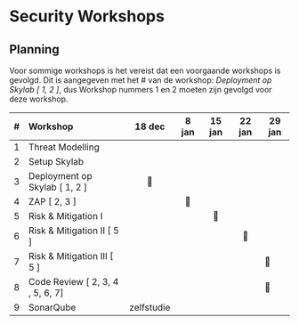 # Security Workshops

## Planning

Voor sommige workshops is het vereist dat een voorgaande workshops is gevolgd. Dit is aangegeven met het # van de workshop: *Deployment op Skylab [ 1, 2 ]*, dus Workshop nummers 1 en 2 moeten zijn gevolgd voor deze workshop.

|#|Workshop|18 dec|8 jan|15 jan|22 jan|29 jan|  
|---|:-|:-:|:-:|:-:|:-:|-|
|1|Threat Modelling|  
|2|Setup Skylab|  
|3|Deployment op Skylab [ 1, 2 ]| 🚀  
|4|ZAP [ 2, 3 ]||🚀|  
|5|Risk & Mitigation I| | |🚀 
|6|Risk & Mitigation II [ 5 ]|  |||🚀
|7|Risk & Mitigation III [ 5 ]| | | | | 🚀  
|8|Code Review [ 2, 3, 4 , 5, 6, 7]| ||||🚀| 
|9|SonarQube| zelfstudie